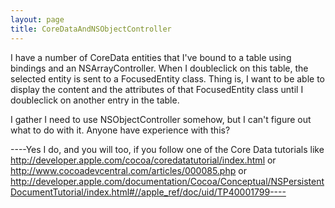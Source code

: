 ```yaml
---
layout: page
title: CoreDataAndNSObjectController
---
```




I have a number of CoreData entities that I've bound to a table using bindings and an NSArrayController. When I doubleclick on this table, the selected entity is sent to a FocusedEntity class. Thing is, I want to be able to display the content and the attributes of that FocusedEntity class until I doubleclick on another entry in the table.

I gather I need to use NSObjectController somehow, but I can't figure out what to do with it. Anyone have experience with this?

----Yes I do, and you will too, if you follow one of the Core Data tutorials like http://developer.apple.com/cocoa/coredatatutorial/index.html or http://www.cocoadevcentral.com/articles/000085.php or http://developer.apple.com/documentation/Cocoa/Conceptual/NSPersistentDocumentTutorial/index.html#//apple_ref/doc/uid/TP40001799----


